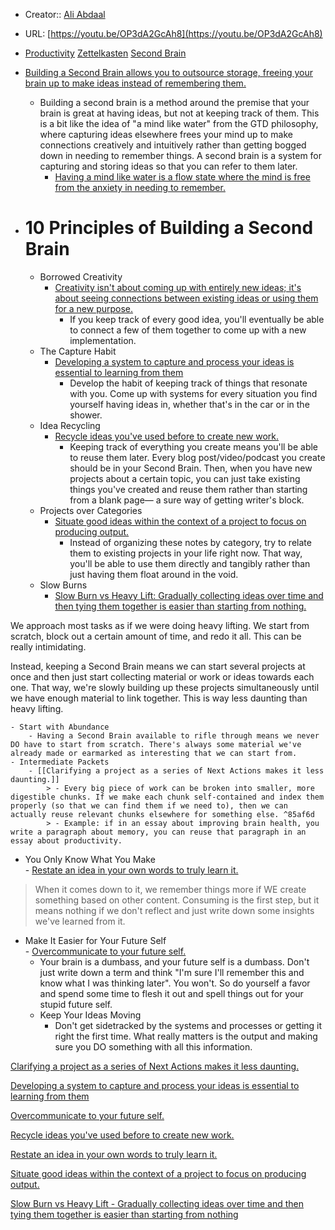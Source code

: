 -   Creator:: [Ali Abdaal](https://notes.nicolevanderhoeven.com/Ali+Abdaal)
    
-   URL: [https://youtu.be/OP3dA2GcAh8](https://youtu.be/OP3dA2GcAh8)
    
-   [Productivity](https://notes.nicolevanderhoeven.com/Productivity) [Zettelkasten](https://notes.nicolevanderhoeven.com/Zettelkasten) [Second Brain](https://notes.nicolevanderhoeven.com/Second+Brain)
    
-   [Building a Second Brain allows you to outsource storage, freeing your brain up to make ideas instead of remembering them.](https://notes.nicolevanderhoeven.com/Building+a+Second+Brain+allows+you+to+outsource+storage%2C+freeing+your+brain+up+to+make+ideas+instead+of+remembering+them.)
    
    -   Building a second brain is a method around the premise that your brain is great at having ideas, but not at keeping track of them. This is a bit like the idea of "a mind like water" from the GTD philosophy, where capturing ideas elsewhere frees your mind up to make connections creatively and intuitively rather than getting bogged down in needing to remember things. A second brain is a system for capturing and storing ideas so that you can refer to them later.
        -   [Having a mind like water is a flow state where the mind is free from the anxiety in needing to remember.](https://notes.nicolevanderhoeven.com/Having+a+mind+like+water+is+a+flow+state+where+the+mind+is+free+from+the+anxiety+in+needing+to+remember.)
-   # 10 Principles of Building a Second Brain
    
    -   Borrowed Creativity
        -   [Creativity isn't about coming up with entirely new ideas; it's about seeing connections between existing ideas or using them for a new purpose.](https://notes.nicolevanderhoeven.com/Creativity+isn't+about+coming+up+with+entirely+new+ideas%3B+it's+about+seeing+connections+between+existing+ideas+or+using+them+for+a+new+purpose.)
            -   If you keep track of every good idea, you'll eventually be able to connect a few of them together to come up with a new implementation.
    -   The Capture Habit
        -   [Developing a system to capture and process your ideas is essential to learning from them](https://notes.nicolevanderhoeven.com/Developing+a+system+to+capture+and+process+your+ideas+is+essential+to+learning+from+them)
            -   Develop the habit of keeping track of things that resonate with you. Come up with systems for every situation you find yourself having ideas in, whether that's in the car or in the shower.
    -   Idea Recycling
        -   [Recycle ideas you've used before to create new work.](https://notes.nicolevanderhoeven.com/Recycle+ideas+you've+used+before+to+create+new+work.)
            -   Keeping track of everything you create means you'll be able to reuse them later. Every blog post/video/podcast you create should be in your Second Brain. Then, when you have new projects about a certain topic, you can just take existing things you've created and reuse them rather than starting from a blank page— a sure way of getting writer's block.
    -   Projects over Categories
        -   [Situate good ideas within the context of a project to focus on producing output.](https://notes.nicolevanderhoeven.com/Situate+good+ideas+within+the+context+of+a+project+to+focus+on+producing+output.)
            -   Instead of organizing these notes by category, try to relate them to existing projects in your life right now. That way, you'll be able to use them directly and tangibly rather than just having them float around in the void.
    -   Slow Burns
        -   [Slow Burn vs Heavy Lift: Gradually collecting ideas over time and then tying them together is easier than starting from nothing.](https://notes.nicolevanderhoeven.com/Slow+Burn+vs+Heavy+Lift%3A+Gradually+collecting+ideas+over+time+and+then+tying+them+together+is+easier+than+starting+from+nothing.)

We approach most tasks as if we were doing heavy lifting. We start from scratch, block out a certain amount of time, and redo it all. This can be really intimidating.

Instead, keeping a Second Brain means we can start several projects at once and then just start collecting material or work or ideas towards each one. That way, we're slowly building up these projects simultaneously until we have enough material to link together. This is way less daunting than heavy lifting.

```
- Start with Abundance
    - Having a Second Brain available to rifle through means we never DO have to start from scratch. There's always some material we've already made or earmarked as interesting that we can start from.
- Intermediate Packets
    - [[Clarifying a project as a series of Next Actions makes it less daunting.]]
        > - Every big piece of work can be broken into smaller, more digestible chunks. If we make each chunk self-contained and index them properly (so that we can find them if we need to), then we can actually reuse relevant chunks elsewhere for something else. ^85af6d
        > - Example: if in an essay about improving brain health, you write a paragraph about memory, you can reuse that paragraph in an essay about productivity.
```

-   You Only Know What You Make  
    - [Restate an idea in your own words to truly learn it.](https://notes.nicolevanderhoeven.com/Restate+an+idea+in+your+own+words+to+truly+learn+it.)

> When it comes down to it, we remember things more if WE create something based on other content. Consuming is the first step, but it means nothing if we don't reflect and just write down some insights we've learned from it.

-   Make It Easier for Your Future Self  
    - [Overcommunicate to your future self.](https://notes.nicolevanderhoeven.com/Overcommunicate+to+your+future+self.)  
    - Your brain is a dumbass, and your future self is a dumbass. Don't just write down a term and think "I'm sure I'll remember this and know what I was thinking later". You won't. So do yourself a favor and spend some time to flesh it out and spell things out for your stupid future self.
    -   Keep Your Ideas Moving
        -   Don't get sidetracked by the systems and processes or getting it right the first time. What really matters is the output and making sure you DO something with all this information.

[Clarifying a project as a series of Next Actions makes it less daunting.](https://notes.nicolevanderhoeven.com/Clarifying+a+project+as+a+series+of+Next+Actions+makes+it+less+daunting.)

[Developing a system to capture and process your ideas is essential to learning from them](https://notes.nicolevanderhoeven.com/Developing+a+system+to+capture+and+process+your+ideas+is+essential+to+learning+from+them)

[Overcommunicate to your future self.](https://notes.nicolevanderhoeven.com/Overcommunicate+to+your+future+self.)

[Recycle ideas you've used before to create new work.](https://notes.nicolevanderhoeven.com/Recycle+ideas+you've+used+before+to+create+new+work.)

[Restate an idea in your own words to truly learn it.](https://notes.nicolevanderhoeven.com/Restate+an+idea+in+your+own+words+to+truly+learn+it.)

[Situate good ideas within the context of a project to focus on producing output.](https://notes.nicolevanderhoeven.com/Situate+good+ideas+within+the+context+of+a+project+to+focus+on+producing+output.)

[Slow Burn vs Heavy Lift - Gradually collecting ideas over time and then tying them together is easier than starting from nothing](https://notes.nicolevanderhoeven.com/Slow+Burn+vs+Heavy+Lift+-+Gradually+collecting+ideas+over+time+and+then+tying+them+together+is+easier+than+starting+from+nothing)